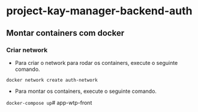 # project-kay-manager-backend-auth

## Montar containers com docker

### Criar network

- Para criar o network para rodar os containers, execute o seguinte comando.

```docker network create auth-network```

- Para montar os containers, execute o seguinte comando.

```docker-compose up```# app-wtp-front
